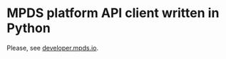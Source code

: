 MPDS platform API client written in Python
==========

Please, see [developer.mpds.io](http://developer.mpds.io).
